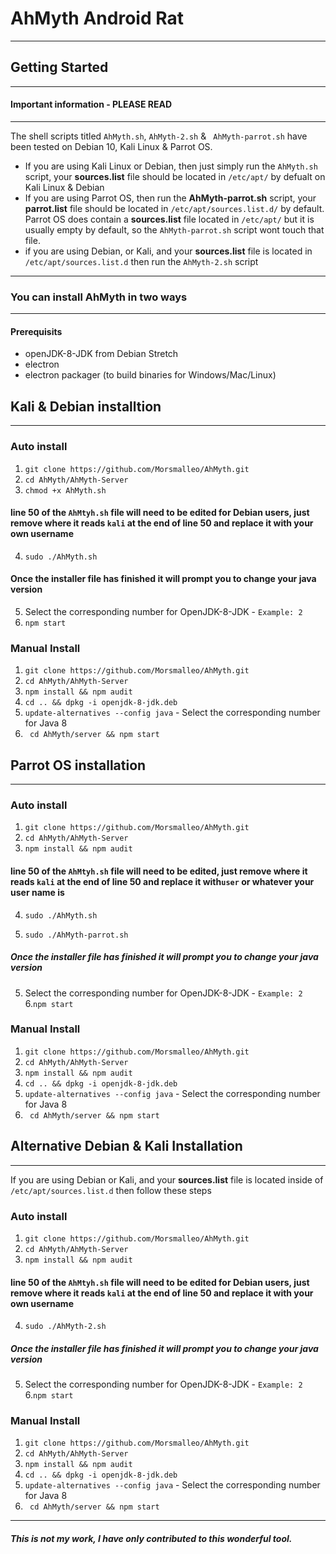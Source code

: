 # AhMyth Android Rat
----------------------
## Getting Started
----------------------
#### Important information - PLEASE READ
-----------------------------------------
The shell scripts titled `AhMyth.sh`, `AhMyth-2.sh` & ` AhMyth-parrot.sh` have been tested on Debian 10, Kali Linux & Parrot OS.
- If you are using Kali Linux or Debian, then just simply run the `AhMyth.sh` script, your **sources.list** file should be located in `/etc/apt/` by defualt on Kali Linux & Debian
- If you are using Parrot OS, then run the **AhMyth-parrot.sh** script, your **parrot.list** file should be located in `/etc/apt/sources.list.d/` by default. Parrot OS does contain a **sources.list** file located in `/etc/apt/` but it is usually empty by default, so the `AhMyth-parrot.sh` script wont touch that file.
- if you are using Debian, or Kali, and your **sources.list** file is located in `/etc/apt/sources.list.d` then run the `AhMyth-2.sh` script
------------------------------------------------------
### You can install AhMyth in two ways
--------------------------------------
#### Prerequisits
- openJDK-8-JDK from Debian Stretch
- electron 
- electron packager (to build binaries for Windows/Mac/Linux)

## Kali & Debian installtion
-----------------------------
### Auto install
1. ```git clone https://github.com/Morsmalleo/AhMyth.git```
2. ```cd AhMyth/AhMyth-Server```
3. ```chmod +x AhMyth.sh```
#### line 50 of the `AhMtyh.sh` file will need to be edited for **Debian users**, just remove where it reads `kali` at the end of line 50 and replace it with your own username 
4. ```sudo ./AhMyth.sh```
#### Once the installer file has finished it will prompt you to change your java version
5.  Select the corresponding number for OpenJDK-8-JDK - `Example: 2`
6. ```npm start```

### Manual Install
1. ```git clone https://github.com/Morsmalleo/AhMyth.git```
2. ```cd AhMyth/AhMyth-Server```
3. ```npm install && npm audit```
4. ```cd .. && dpkg -i openjdk-8-jdk.deb```
5. ```update-alternatives --config java``` - Select the corresponding number for Java 8
6. ``` cd AhMyth/server && npm start```

## Parrot OS installation
--------------------------
### Auto install
1. ```git clone https://github.com/Morsmalleo/AhMyth.git```
2. ```cd AhMyth/AhMyth-Server```
3. ```npm install && npm audit```
#### line 50 of the `AhMtyh.sh` file will need to be edited, just remove where it reads `kali` at the end of line 50 and replace it with`user` or whatever your user name is 
4. ```sudo ./AhMyth.sh```

4. ```sudo ./AhMyth-parrot.sh```
##### Once the installer file has finished it will prompt you to change your java version
5.  Select the corresponding number for OpenJDK-8-JDK - `Example: 2`
6.```npm start```

### Manual Install
1. ```git clone https://github.com/Morsmalleo/AhMyth.git```
2. ```cd AhMyth/AhMyth-Server```
3. ```npm install && npm audit```
4. ```cd .. && dpkg -i openjdk-8-jdk.deb```
5. ```update-alternatives --config java``` - Select the corresponding number for Java 8
6. ``` cd AhMyth/server && npm start```

## Alternative Debian & Kali Installation
------------------------------------------
If you are using Debian or Kali, and your **sources.list** file is located inside of `/etc/apt/sources.list.d` then
follow these steps

### Auto install
1. ```git clone https://github.com/Morsmalleo/AhMyth.git```
2. ```cd AhMyth/AhMyth-Server```
3. ```npm install && npm audit```
#### line 50 of the `AhMtyh.sh` file will need to be edited for **Debian users**, just remove where it reads `kali` at the end of line 50 and replace it with your own username 
4. ```sudo ./AhMyth-2.sh```
##### Once the installer file has finished it will prompt you to change your java version
5.  Select the corresponding number for OpenJDK-8-JDK - `Example: 2`
6.```npm start```

### Manual Install
1. ```git clone https://github.com/Morsmalleo/AhMyth.git```
2. ```cd AhMyth/AhMyth-Server```
3. ```npm install && npm audit```
4. ```cd .. && dpkg -i openjdk-8-jdk.deb```
5. ```update-alternatives --config java``` - Select the corresponding number for Java 8
6. ``` cd AhMyth/server && npm start```
--------------------------------------------------------------------------
##### This is not my work, I have only contributed to this wonderful tool.
